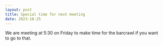 ```yaml
---
layout: post
title: Special time for next meeting
date: 2023-10-25
---
```


We are meeting at 5:30 on Friday to make time for the barcrawl if you want to go to that. 
